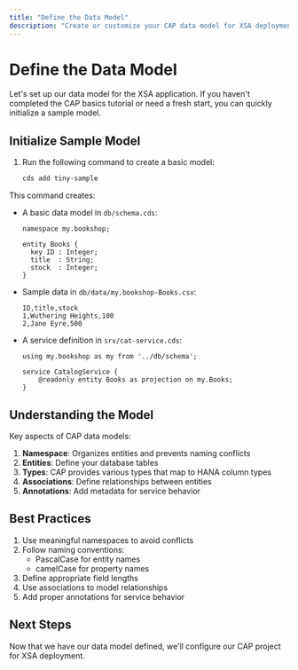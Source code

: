 ```yaml
---
title: "Define the Data Model"
description: "Create or customize your CAP data model for XSA deployment"
---
```


# Define the Data Model

Let's set up our data model for the XSA application. If you haven't completed the CAP basics tutorial or need a fresh start, you can quickly initialize a sample model.

## Initialize Sample Model

1. Run the following command to create a basic model:
   ```bash
   cds add tiny-sample
   ```

This command creates:
- A basic data model in `db/schema.cds`:
  ```cds
  namespace my.bookshop;

  entity Books {
    key ID : Integer;
    title  : String;
    stock  : Integer;
  }
  ```

- Sample data in `db/data/my.bookshop-Books.csv`:
  ```csv
  ID,title,stock
  1,Wuthering Heights,100
  2,Jane Eyre,500
  ```

- A service definition in `srv/cat-service.cds`:
  ```cds
  using my.bookshop as my from '../db/schema';

  service CatalogService {
      @readonly entity Books as projection on my.Books;
  }
  ```

## Understanding the Model

Key aspects of CAP data models:

1. **Namespace**: Organizes entities and prevents naming conflicts
2. **Entities**: Define your database tables
3. **Types**: CAP provides various types that map to HANA column types
4. **Associations**: Define relationships between entities
5. **Annotations**: Add metadata for service behavior

## Best Practices

1. Use meaningful namespaces to avoid conflicts
2. Follow naming conventions:
   - PascalCase for entity names
   - camelCase for property names
3. Define appropriate field lengths
4. Use associations to model relationships
5. Add proper annotations for service behavior

## Next Steps

Now that we have our data model defined, we'll configure our CAP project for XSA deployment.
